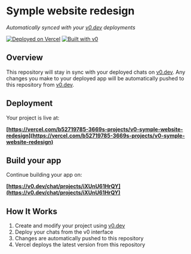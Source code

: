 # Symple website redesign

*Automatically synced with your [v0.dev](https://v0.dev) deployments*

[![Deployed on Vercel](https://img.shields.io/badge/Deployed%20on-Vercel-black?style=for-the-badge&logo=vercel)](https://vercel.com/b52719785-3669s-projects/v0-symple-website-redesign)
[![Built with v0](https://img.shields.io/badge/Built%20with-v0.dev-black?style=for-the-badge)](https://v0.dev/chat/projects/iXUnU61HrQY)

## Overview

This repository will stay in sync with your deployed chats on [v0.dev](https://v0.dev).
Any changes you make to your deployed app will be automatically pushed to this repository from [v0.dev](https://v0.dev).

## Deployment

Your project is live at:

**[https://vercel.com/b52719785-3669s-projects/v0-symple-website-redesign](https://vercel.com/b52719785-3669s-projects/v0-symple-website-redesign)**

## Build your app

Continue building your app on:

**[https://v0.dev/chat/projects/iXUnU61HrQY](https://v0.dev/chat/projects/iXUnU61HrQY)**

## How It Works

1. Create and modify your project using [v0.dev](https://v0.dev)
2. Deploy your chats from the v0 interface
3. Changes are automatically pushed to this repository
4. Vercel deploys the latest version from this repository